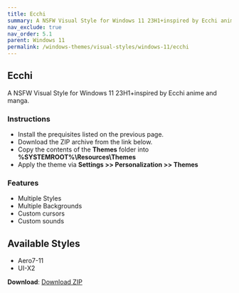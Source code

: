 ```yaml
---
title: Ecchi
summary: A NSFW Visual Style for Windows 11 23H1+inspired by Ecchi anime and manga.
nav_exclude: true
nav_order: 5.1
parent: Windows 11
permalink: /windows-themes/visual-styles/windows-11/ecchi
---
```


## Ecchi
A NSFW Visual Style for Windows 11 23H1+inspired by Ecchi anime and manga.

<!-- <img align="center" src="" alt="Preview" /> -->

### Instructions

- Install the prequisites listed on the previous page.
- Download the ZIP archive from the link below.
- Copy the contents of the **Themes** folder into **%SYSTEMROOT%\Resources\Themes**
- Apply the theme via **Settings >> Personalization >> Themes**

### Features

- Multiple Styles
- Multiple Backgrounds
- Custom cursors
- Custom sounds

## Available Styles

- Aero7-11
- UI-X2

**Download**: [Download ZIP](https://gitlab.com/the-back-room/visual-styles/windows-11/nsfw/ecchi/-/archive/main/ecchi-main.zip)
